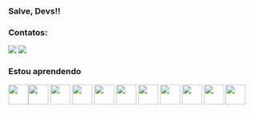 ### Salve, Devs!!

<!--
**Nathan-PA/Nathan-PA**
-->
### Contatos:
<div>
<a href = "na.pagliariaug@gmail.com"><img src="https://img.shields.io/badge/Gmail-D14836?style=for-the-badge&logo=gmail&logoColor=white" target="_blank"></a>
<a href="https://www.linkedin.com/in/nathan-pa/" target="_blank"><img src="https://img.shields.io/badge/-LinkedIn-%230077B5?style=for-thebadge&logo=linkedin&logoColor=white" target="_blank"></a>   
</div>


### Estou aprendendo
<img src="https://cdn.jsdelivr.net/gh/devicons/devicon/icons/java/java-original.svg" width="40" height="40"/><img src="https://cdn.jsdelivr.net/gh/devicons/devicon/icons/python/python-original.svg" width="40" height="40"/>          <img src="https://cdn.jsdelivr.net/gh/devicons/devicon/icons/html5/html5-original.svg"  width="40" height="40"/>          <img src="https://cdn.jsdelivr.net/gh/devicons/devicon/icons/css3/css3-original.svg" width="40" height="40"/>         <img src="https://cdn.jsdelivr.net/gh/devicons/devicon/icons/nodejs/nodejs-original.svg"  width="40" height="40"/>           <img src="https://cdn.jsdelivr.net/gh/devicons/devicon/icons/numpy/numpy-original.svg"  width="40" height="40"/>          <img src="https://cdn.jsdelivr.net/gh/devicons/devicon/icons/pandas/pandas-original.svg"  width="40" height="40"/> <img src="https://cdn.jsdelivr.net/gh/devicons/devicon/icons/mysql/mysql-original.svg"  width="40" height="40"/> <img src="https://cdn.jsdelivr.net/gh/devicons/devicon/icons/linux/linux-original.svg"  width="40" height="40"/> <img src="https://cdn.jsdelivr.net/gh/devicons/devicon/icons/kotlin/kotlin-original.svg"  width="40" height="40"/> <img src="https://cdn.jsdelivr.net/gh/devicons/devicon/icons/github/github-original-wordmark.svg"  width="40" height="40"/>

